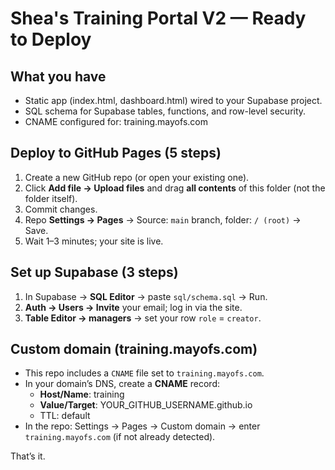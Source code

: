 # Shea's Training Portal V2 — Ready to Deploy

## What you have
- Static app (index.html, dashboard.html) wired to your Supabase project.
- SQL schema for Supabase tables, functions, and row-level security.
- CNAME configured for: training.mayofs.com

## Deploy to GitHub Pages (5 steps)
1) Create a new GitHub repo (or open your existing one).
2) Click **Add file → Upload files** and drag **all contents** of this folder (not the folder itself).
3) Commit changes.
4) Repo **Settings → Pages** → Source: `main` branch, folder: `/ (root)` → Save.
5) Wait 1–3 minutes; your site is live.

## Set up Supabase (3 steps)
1) In Supabase → **SQL Editor** → paste `sql/schema.sql` → Run.
2) **Auth → Users → Invite** your email; log in via the site.
3) **Table Editor → managers** → set your row `role` = `creator`.

## Custom domain (training.mayofs.com)
- This repo includes a `CNAME` file set to `training.mayofs.com`.
- In your domain’s DNS, create a **CNAME** record:
  - **Host/Name**: training
  - **Value/Target**: YOUR_GITHUB_USERNAME.github.io
  - TTL: default
- In the repo: Settings → Pages → Custom domain → enter `training.mayofs.com` (if not already detected).

That’s it.
